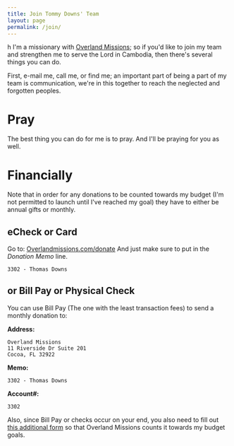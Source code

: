 ```yaml
---
title: Join Tommy Downs' Team
layout: page
permalink: /join/
---
```

h
I'm a missionary with [Overland Missions](http://www.overlandmissions.com); so if you'd like to join my team and strengthen me to serve the Lord in Cambodia, then there's several things you can do.

First, e-mail me, call me, or find me; an important part of being a part of my team is communication, we're in this together to reach the neglected and forgotten peoples.

Pray
====
The best thing you can do for me is to pray. And I'll be praying for you as well.

Financially
==========

Note that in order for any donations to be counted towards my budget (I'm not permitted to launch until I've reached my goal) they have to either be annual gifts or monthly.

eCheck or Card
---------------

Go to: [Overlandmissions.com/donate](
https://www.overlandmissions.com/donate/?memo=3302)
And just make sure to put
in the *Donation Memo* line.

    3302 - Thomas Downs

or Bill Pay or Physical Check
--------

You can use Bill Pay (The one with the least transaction fees) to send a monthly donation to:

__Address:__
 
    Overland Missions
    11 Riverside Dr Suite 201
    Cocoa, FL 32922

__Memo:__

    3302 - Thomas Downs

__Account#:__

    3302

Also, since Bill Pay or checks occur on your end, you also need to fill out [this additional form](https://drive.google.com/open?id=17Sgd7wESxSxEyuv75giDl0TD-eyasbTk) so that Overland Missions counts it towards my budget goals.

